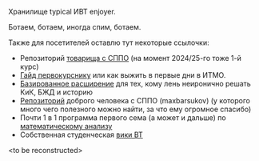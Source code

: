 Хранилище typical ИВТ enjoyer.

Ботаем, ботаем, иногда спим, ботаем.


Также для посетителей оставлю тут некоторые ссылочки:
- Репозиторий [товарища с СППО](https://github.com/evgrart/ITMOlabs) (на момент 2024/25-го тоже 1-й курс)
- [Гайд первокурснику](https://github.com/Imtjl/1st-year-guide) или как выжить в первые дни в ИТМО.
- [Базированное расширение](https://syncshare.naloaty.me/) для тех, кому лень неиронично решать КиК, БЖД и историю
- [Репозиторий](https://github.com/maxbarsukov/itmo/) доброго человека с СППО (maxbarsukov) (у которого много чего полезного можно найти, за что ему огромное спасибо)
- Почти 1 в 1 программа первого сема (а может и дальше) по [математическому анализу](https://profuse-agenda-583.notion.site/8427188648514bfcae7ceff517f9d90f)
- Собственная студенческая [вики ВТ](https://вики.мадока.дети/mediawiki/index.php/%D0%97%D0%B0%D0%B3%D0%BB%D0%B0%D0%B2%D0%BD%D0%B0%D1%8F_%D1%81%D1%82%D1%80%D0%B0%D0%BD%D0%B8%D1%86%D0%B0)

\<to be reconstructed\>
